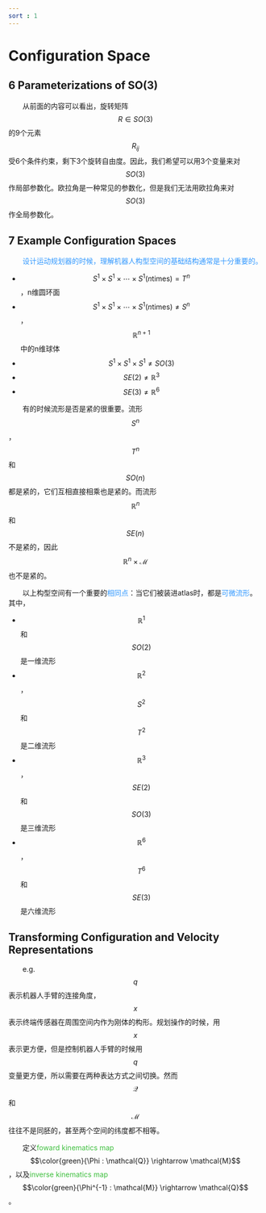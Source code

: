 ```yaml
---
sort : 1
---
```


# Configuration Space

## 6 Parameterizations of SO(3)

&emsp;&emsp;从前面的内容可以看出，旋转矩阵$$ R \in SO(3) $$的9个元素$$ R_{ij} $$受6个条件约束，剩下3个旋转自由度。因此，我们希望可以用3个变量来对$$ SO(3) $$作局部参数化。欧拉角是一种常见的参数化，但是我们无法用欧拉角来对$$ SO(3) $$作全局参数化。

## 7 Example Configuration Spaces

&emsp;&emsp;<font color="#3399ff">设计运动规划器的时候，理解机器人构型空间的基础结构通常是十分重要的。</font>

* $$ S^1 \times S^1 \times \cdots \times S^1 (n \text{times}) = T^n $$，n维圆环面
* $$ S^1 \times S^1 \times \cdots \times S^1 (n \text{times}) \neq S^n $$，$$ \mathbb{R}^{n+1} $$中的n维球体
* $$ S^1 \times S^1 \times S^1 \neq SO(3) $$
* $$ SE(2) \neq \mathbb{R}^3 $$
* $$ SE(3) \neq \mathbb{R}^6 $$

&emsp;&emsp;有的时候流形是否是紧的很重要。流形$$ S^n $$，$$ T^n $$和$$ SO(n) $$都是紧的，它们互相直接相乘也是紧的。而流形$$ \mathbb{R}^n $$和$$ SE(n) $$不是紧的，因此$$ \mathbb{R}^n \times \mathcal{M} $$也不是紧的。

&emsp;&emsp;以上构型空间有一个重要的<font color="#3399ff">相同点</font>：当它们被装进atlas时，都是<font color="#3399ff">可微流形</font>。其中，

* $$ \mathbb{R}^1 $$和$$ SO(2) $$是一维流形
* $$ \mathbb{R}^2 $$，$$ S^2 $$和$$ T^2 $$是二维流形
* $$ \mathbb{R}^3 $$，$$ SE(2) $$和$$ SO(3) $$是三维流形
* $$ \mathbb{R}^6 $$，$$ T^6 $$和$$ SE(3) $$是六维流形

## Transforming Configuration and Velocity Representations

&emsp;&emsp;e.g. $$q$$表示机器人手臂的连接角度，$$x$$表示终端传感器在周围空间内作为刚体的构形。规划操作的时候，用$$x$$表示更方便，但是控制机器人手臂的时候用$$q$$变量更方便，所以需要在两种表达方式之间切换。然而$$\mathcal{Q}$$和$$\mathcal{M}$$往往不是同胚的，甚至两个空间的纬度都不相等。

&emsp;&emsp;定义<font color="#3FBF3F">foward kinematics map</font>$$\color{green}{\Phi : \mathcal{Q}} \rightarrow \mathcal{M}$$，以及<font color="#3FBF3F">inverse kinematics map</font>$$\color{green}{\Phi^{-1} : \mathcal{M}} \rightarrow \mathcal{Q}$$。


<!-- 蓝 -->
<font color="#3399ff"></font>
<!-- 绿 -->
<font color="#3FBF3F"></font>